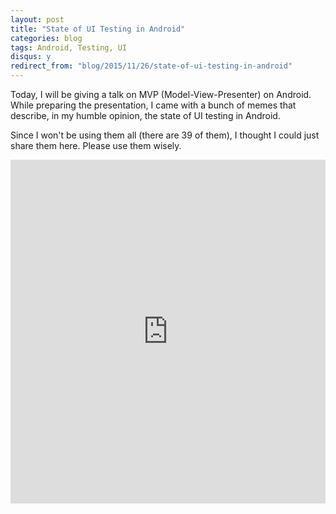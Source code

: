 ```yaml
---
layout: post
title: "State of UI Testing in Android"
categories: blog
tags: Android, Testing, UI
disqus: y
redirect_from: "blog/2015/11/26/state-of-ui-testing-in-android"
---
```


Today, I will be giving a talk on MVP (Model-View-Presenter) on Android. While preparing the presentation, I came with a bunch of memes that describe, in my humble opinion, the state of UI testing in Android.

Since I won't be using them all (there are 39 of them), I thought I could just share them here. Please use them wisely.

<iframe class="imgur-album" width="100%" height="550" frameborder="0" src="http://imgur.com/a/kDMZ9/embed"></iframe>

